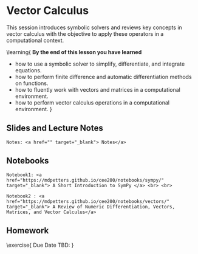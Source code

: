 
# Vector Calculus

This session introduces symbolic solvers and reviews key concepts in vector calculus with the objective to apply these operators in a computational context.  

\learning{
**By the end of this lesson you have learned**
- how to use a symbolic solver to simplify, differentiate, and integrate equations. 
- how to perform finite difference and automatic differentiation methods on functions.
- how to fluently work with vectors and matrices in a computational environment.
- how to perform vector calculus operations in a computational environment.
}

## Slides and Lecture Notes

~~~
Notes: <a href="" target="_blank"> Notes</a>
~~~


## Notebooks

~~~
Notebook1: <a href="https://mdpetters.github.io/cee200/notebooks/sympy/" target="_blank"> A Short Introduction to SymPy </a> <br> <br>

Notebook2 : <a href="https://mdpetters.github.io/cee200/notebooks/vectors/" target="_blank"> A Review of Numeric Differentiation, Vectors, Matrices, and Vector Calculus</a>
~~~


## Homework

\exercise{
Due Date TBD: 
}
